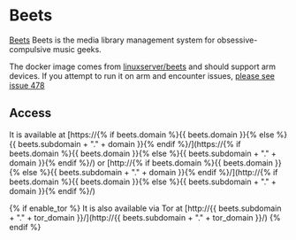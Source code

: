 # Beets

[Beets](https://beets.io) Beets is the media library management system for obsessive-compulsive music geeks.

The docker image comes from [linuxserver/beets](https://hub.docker.com/r/linuxserver/beets/tags) and should support arm devices.
If you attempt to run it on arm and encounter issues,
[please see issue 478](https://github.com/Vivumlab/VivumLab/-/issues/478)

## Access

It is available at [https://{% if beets.domain %}{{ beets.domain }}{% else %}{{ beets.subdomain + "." + domain }}{% endif %}/](https://{% if beets.domain %}{{ beets.domain }}{% else %}{{ beets.subdomain + "." + domain }}{% endif %}/) or [http://{% if beets.domain %}{{ beets.domain }}{% else %}{{ beets.subdomain + "." + domain }}{% endif %}/](http://{% if beets.domain %}{{ beets.domain }}{% else %}{{ beets.subdomain + "." + domain }}{% endif %}/)

{% if enable_tor %}
It is also available via Tor at [http://{{ beets.subdomain + "." + tor_domain }}/](http://{{ beets.subdomain + "." + tor_domain }}/)
{% endif %}

